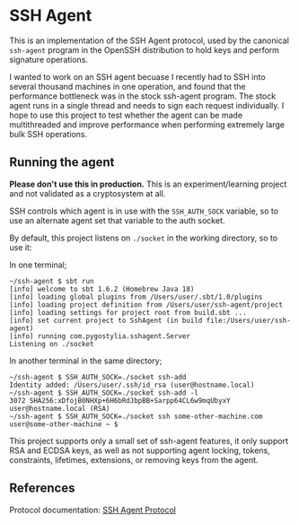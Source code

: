 # SSH Agent

This is an implementation of the SSH Agent protocol,
used by the canonical `ssh-agent` program in the OpenSSH distribution
to hold keys and perform signature operations.

I wanted to work on an SSH agent becuase I recently had to SSH into
several thousand machines in one operation, and found that the
performance bottleneck was in the stock ssh-agent program. The stock
agent runs in a single thread and needs to sign each request
individually. I hope to use this project to test whether the agent can
be made multithreaded and improve performance when performing extremely
large bulk SSH operations.

## Running the agent

**Please don't use this in production.**
This is an experiment/learning project and not
validated as a cryptosystem at all.

SSH controls which agent is in use with the `SSH_AUTH_SOCK` variable, so
to use an alternate agent set that variable to the auth socket.

By default, this project listens on `./socket` in the working directory,
so to use it:

In one terminal;
```
~/ssh-agent $ sbt run
[info] welcome to sbt 1.6.2 (Homebrew Java 18)
[info] loading global plugins from /Users/user/.sbt/1.0/plugins
[info] loading project definition from /Users/user/ssh-agent/project
[info] loading settings for project root from build.sbt ...
[info] set current project to SshAgent (in build file:/Users/user/ssh-agent)
[info] running com.pygostylia.sshagent.Server
Listening on ./socket
```

In another terminal in the same directory;
```
~/ssh-agent $ SSH_AUTH_SOCK=./socket ssh-add
Identity added: /Users/user/.ssh/id_rsa (user@hostname.local)
~/ssh-agent $ SSH_AUTH_SOCK=./socket ssh-add -l
3072 SHA256:xDfojB0NHXp+6H6bRdJbpBB+Sarpp64CL6w9mqUbyxY user@hostname.local (RSA)
~/ssh-agent $ SSH_AUTH_SOCK=./socket ssh some-other-machine.com
user@some-other-machine ~ $
```

This project supports only a small set of ssh-agent features,
it only support RSA and ECDSA keys,
as well as not supporting agent locking, tokens, constraints, lifetimes,
extensions, or removing keys from the agent.

## References

Protocol documentation:
[SSH Agent Protocol](https://tools.ietf.org/id/draft-miller-ssh-agent-01.html)



